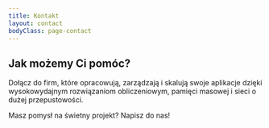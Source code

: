 ```yaml
---
title: Kontakt
layout: contact
bodyClass: page-contact
---
```


## Jak możemy Ci pomóc?

Dołącz do firm, które opracowują, zarządzają i skalują swoje aplikacje dzięki wysokowydajnym rozwiązaniom obliczeniowym, pamięci masowej i sieci o dużej przepustowości.

Masz pomysł na świetny projekt?
Napisz do nas!
